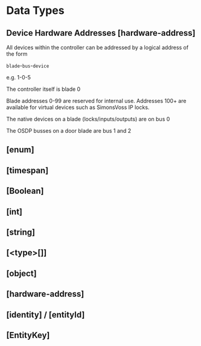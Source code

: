 # Data Types

## Device Hardware Addresses [hardware-address]

All devices within the controller can be addressed by a logical address of the
form

`blade`-`bus`-`device`

e.g. 1-0-5

The controller itself is blade 0

Blade addresses 0-99 are reserved for internal use. Addresses 100+ are available
for virtual devices such as SimonsVoss IP locks.

The native devices on a blade (locks/inputs/outputs) are on bus 0

The OSDP busses on a door blade are bus 1 and 2

## [enum]
## [timespan]
## [Boolean]
## [int]
## [string]
## [\<type>[]]
## [object]
## [hardware-address]
## [identity] / [entityId]
## [EntityKey]
